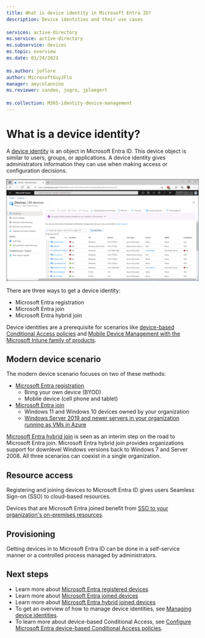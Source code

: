 ```yaml
---
title: What is device identity in Microsoft Entra ID?
description: Device identities and their use cases

services: active-directory
ms.service: active-directory
ms.subservice: devices
ms.topic: overview
ms.date: 01/24/2023

ms.author: joflore
author: MicrosoftGuyJFlo
manager: amycolannino
ms.reviewer: sandeo, jogro, jploegert

ms.collection: M365-identity-device-management
---
```

# What is a device identity?

A [device identity](/graph/api/resources/device) is an object in Microsoft Entra ID. This device object is similar to users, groups, or applications. A device identity gives administrators information they can use when making access or configuration decisions.

![Devices displayed in Microsoft Entra Devices blade](./media/overview/azure-active-directory-devices-all-devices.png)

There are three ways to get a device identity:

- Microsoft Entra registration
- Microsoft Entra join
- Microsoft Entra hybrid join

Device identities are a prerequisite for scenarios like [device-based Conditional Access policies](../conditional-access/concept-conditional-access-grant.md) and [Mobile Device Management with the Microsoft Intune family of products](/mem/endpoint-manager-overview).

## Modern device scenario

The modern device scenario focuses on two of these methods: 

- [Microsoft Entra registration](concept-device-registration.md) 
   - Bring your own device (BYOD)
   - Mobile device (cell phone and tablet)
- [Microsoft Entra join](concept-directory-join.md)
   - Windows 11 and Windows 10 devices owned by your organization
   - [Windows Server 2019 and newer servers in your organization running as VMs in Azure](howto-vm-sign-in-azure-ad-windows.md)

[Microsoft Entra hybrid join](concept-hybrid-join.md) is seen as an interim step on the road to Microsoft Entra join. Microsoft Entra hybrid join provides organizations support for downlevel Windows versions back to Windows 7 and Server 2008. All three scenarios can coexist in a single organization.

## Resource access

Registering and joining devices to Microsoft Entra ID gives users Seamless Sign-on (SSO) to cloud-based resources.

Devices that are Microsoft Entra joined benefit from [SSO to your organization's on-premises resources](device-sso-to-on-premises-resources.md).

## Provisioning

Getting devices in to Microsoft Entra ID can be done in a self-service manner or a controlled process managed by administrators.

## Next steps

- Learn more about [Microsoft Entra registered devices](concept-device-registration.md)
- Learn more about [Microsoft Entra joined devices](concept-directory-join.md)
- Learn more about [Microsoft Entra hybrid joined devices](concept-hybrid-join.md)
- To get an overview of how to manage device identities, see [Managing device identities](manage-device-identities.md).
- To learn more about device-based Conditional Access, see [Configure Microsoft Entra device-based Conditional Access policies](../conditional-access/concept-conditional-access-grant.md).
